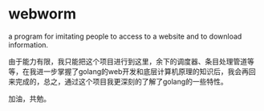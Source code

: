 # webworm
a program for imitating people to access to a website and  to download information. 

由于能力有限，我只能把这个项目进行到这里，余下的调度器、条目处理管道等等，在我进一步掌握了golang的web开发和底层计算机原理的知识后，我会再回来完成的，总之，通过这个项目我更深刻的了解了golang的一些特性。
 
 加油，共勉。
